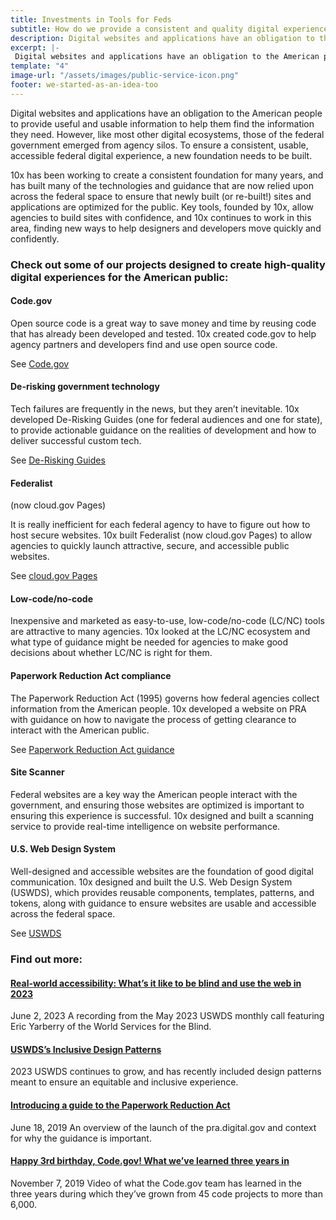 ```yaml
---
title: Investments in Tools for Feds
subtitle: How do we provide a consistent and quality digital experience for the American public?
description: Digital websites and applications have an obligation to the American people to provide useful and usable information to help them find the information they need. However, like most other digital ecosystems, those of the federal government emerged from agency silos. To ensure a consistent, usable, accessible federal digital experience, a new foundation needs to be built.
excerpt: |-
 Digital websites and applications have an obligation to the American people to provide useful and usable information to help them find the information they need. However, like most other digital ecosystems, those of the federal government emerged from agency silos. To ensure a consistent, usable, accessible federal digital experience, a new foundation needs to be built.
template: "4"
image-url: "/assets/images/public-service-icon.png"
footer: we-started-as-an-idea-too
---
```

<p class="usa-intro">  
  Digital websites and applications have an obligation to the American people to provide useful and usable information to help them find the information they need. However, like most other digital ecosystems, those of the federal government emerged from agency silos. To ensure a consistent, usable, accessible federal digital experience, a new foundation needs to be built.
</p>

10x has been working to create a consistent foundation for many years, and has built many of the technologies and guidance that are now relied upon across the federal space to ensure that newly built (or re-built!) sites and applications are optimized for the public. Key tools, founded by 10x, allow agencies to build sites with confidence, and 10x continues to work in this area, finding new ways to help designers and developers move quickly and confidently.

### Check out some of our projects designed to create high-quality digital experiences for the American public:

#### Code.gov

Open source code is a great way to save money and time by reusing code that has already been developed and tested. 10x created code.gov to help agency partners and developers find and use open source code.

See [Code.gov](https://r.search.yahoo.com/_ylt=AwrFYpVsXKRkiZsKyHFXNyoA;_ylu=Y29sbwNiZjEEcG9zAzEEdnRpZANDQVEyNTUyM0NPXzEEc2VjA3Ny/RV=2/RE=1688521965/RO=10/RU=https%3a%2f%2fcode.gov%2f/RK=2/RS=HJw6RGza0jYpYIAQkWWH6uJMBFg-)

#### De-risking government technology

Tech failures are frequently in the news, but they aren’t inevitable. 10x developed De-Risking Guides (one for federal audiences and one for state), to provide actionable guidance on the realities of development and how to deliver successful custom tech.

See [De-Risking Guides](https://derisking-guide.18f.gov/)

#### Federalist 
(now cloud.gov Pages)

It is really inefficient for each federal agency to have to figure out how to host secure websites. 10x built Federalist (now cloud.gov Pages) to allow agencies to quickly launch attractive, secure, and accessible public websites.

See [cloud.gov Pages](https://pages.cloud.gov/)

#### Low-code/no-code

Inexpensive and marketed as easy-to-use, low-code/no-code (LC/NC) tools are attractive to many agencies. 10x looked at the LC/NC ecosystem and what type of guidance might be needed for agencies to make good decisions about whether LC/NC is right for them.

#### Paperwork Reduction Act compliance

The Paperwork Reduction Act (1995) governs how federal agencies collect information from the American people. 10x developed a website on PRA with guidance on how to navigate the process of getting clearance to interact with the American public.

See [Paperwork Reduction Act guidance](https://pra.digital.gov/)

#### Site Scanner

Federal websites are a key way the American people interact with the government, and ensuring those websites are optimized is important to ensuring this experience is successful. 10x designed and built a scanning service to provide real-time intelligence on website performance.

#### U.S. Web Design System

Well-designed and accessible websites are the foundation of good digital communication. 10x designed and built the U.S. Web Design System (USWDS), which provides reusable components, templates, patterns, and tokens, along with guidance to ensure websites are usable and accessible across the federal space.

See [USWDS](https://designsystem.digital.gov/)

### Find out more:

#### [Real-world accessibility: What’s it like to be blind and use the web in 2023](https://www.youtube.com/watch?v=SG6Bbv-uKeg)
June 2, 2023
A recording from the May 2023 USWDS monthly call featuring Eric Yarberry of the World Services for the Blind.

#### [USWDS’s Inclusive Design Patterns](https://designsystem.digital.gov/together/)
2023
USWDS continues to grow, and has recently included design patterns meant to ensure an equitable and inclusive experience.

#### [Introducing a guide to the Paperwork Reduction Act](https://digital.gov/2019/06/18/introducing-a-guide-paperwork-reduction-act/)
June 18, 2019
An overview of the launch of the pra.digital.gov and context for why the guidance is important.

#### [Happy 3rd birthday, Code.gov! What we’ve learned three years in](https://digital.gov/event/2019/11/07/happy-3rd-birthday-codegov-what-weve-learned-three-years-in/)
November 7, 2019
Video of what the Code.gov team has learned in the three years during which they’ve grown from 45 code projects to more than 6,000.